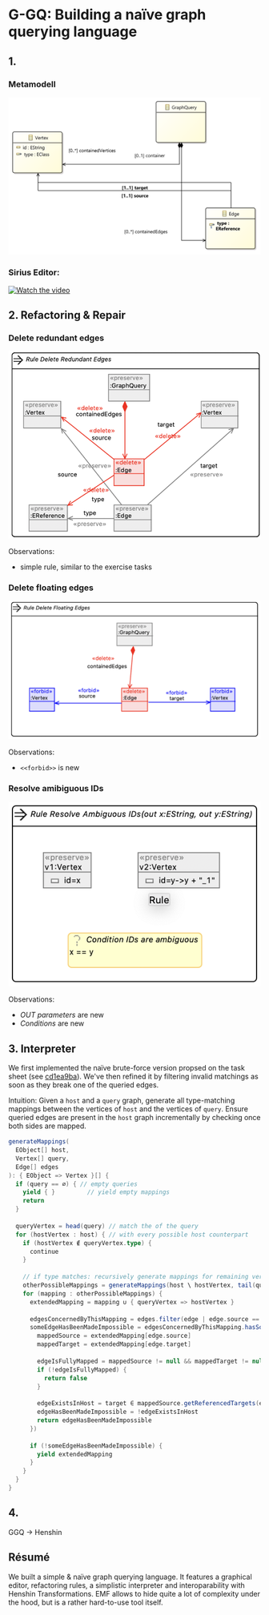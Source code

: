 # G-GQ: Building a naïve graph querying language

## 1.
### Metamodell
![gql](gqlcd.png)
### Sirius Editor:

[![Watch the video](https://img.youtube.com/vi/eNK9JLzmcOY/maxresdefault.jpg)](https://youtu.be/eNK9JLzmcOY)

## 2. Refactoring & Repair

### Delete redundant edges

![Delete redundant edges](./assets/delete_redundant_edges_rule.png)

Observations:
- simple rule, similar to the exercise tasks

### Delete floating edges

![Delete floating edges](./assets/delete_floating_edges_rule.png)

Observations:
- `<<forbid>>` is new

### Resolve amibiguous IDs

![Resolve ambiguous IDs](./assets/resolve_ambiguous_ids_rule.png)

Observations:
- *OUT parameters* are new
- *Conditions* are new

## 3. Interpreter

We first implemented the naïve brute-force version propsed on the task sheet (see [cd1ea9ba](https://github.com/Mrnikbobjeff/G-GQ/commits/cd1ea9baaa6da81fdab6561bae629759cf680689)).
We've then refined it by filtering invalid matchings as soon as they break one of the queried edges.

Intuition: Given a `host` and a `query` graph, generate all type-matching mappings between the vertices of `host` and the vertices of `query`.
Ensure queried edges are present in the `host` graph incrementally by checking once both sides are mapped.

```scala
generateMappings(
  EObject[] host,
  Vertex[] query,
  Edge[] edges
): { EObject => Vertex }[] {
  if (query == ∅) { // empty queries
    yield { }         // yield empty mappings
    return
  }
  
  queryVertex = head(query) // match the of the query
  for (hostVertex : host) { // with every possible host counterpart
    if (hostVertex ∉ queryVertex.type) {
      continue 
    }

    // if type matches: recursively generate mappings for remaining vertices
    otherPossibleMappings = generateMappings(host \ hostVertex, tail(query), edges)
    for (mapping : otherPossibleMappings) {
      extendedMapping = mapping ∪ { queryVertex => hostVertex }

      edgesConcernedByThisMapping = edges.filter(edge | edge.source == queryVertex || edge.target == queryVertex)
      someEdgeHasBeenMadeImpossible = edgesConcernedByThisMapping.hasSome(edge -> {
        mappedSource = extendedMapping[edge.source]
        mappedTarget = extendedMapping[edge.target]

        edgeIsFullyMapped = mappedSource != null && mappedTarget != null
        if (!edgeIsFullyMapped) {
          return false
        }

        edgeExistsInHost = target ∈ mappedSource.getReferencedTargets(edge.type)
        edgeHasBeenMadeImpossible = !edgeExistsInHost
        return edgeHasBeenMadeImpossible
      })

      if (!someEdgeHasBeenMadeImpossible) {
        yield extendedMapping
      }
    }
  }
}
```

## 4.

GGQ -> Henshin

## Résumé

We built a simple & naïve graph querying language.
It features a graphical editor, refactoring rules, a simplistic interpreter and interoparability with Henshin Transformations.
EMF allows to hide quite a lot of complexity under the hood, but is a rather hard-to-use tool itself.

